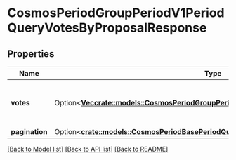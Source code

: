 # CosmosPeriodGroupPeriodV1PeriodQueryVotesByProposalResponse

## Properties

Name | Type | Description | Notes
------------ | ------------- | ------------- | -------------
**votes** | Option<[**Vec<crate::models::CosmosPeriodGroupPeriodV1PeriodVote>**](cosmos.group.v1.Vote.md)> | votes are the list of votes for given proposal_id. | [optional]
**pagination** | Option<[**crate::models::CosmosPeriodBasePeriodQueryPeriodV1beta1PeriodPageResponse**](cosmos.base.query.v1beta1.PageResponse.md)> |  | [optional]

[[Back to Model list]](../README.md#documentation-for-models) [[Back to API list]](../README.md#documentation-for-api-endpoints) [[Back to README]](../README.md)


